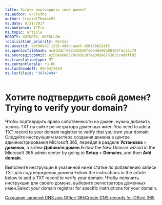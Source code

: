 ```yaml
---
title: Хотите подтвердить свой домен?
ms.author: v-crytho
author: CrystalThomasMS
ms.date: 8/21/2017
ms.audience: ITPro
ms.topic: article
ROBOTS: NOINDEX, NOFOLLOW
localization_priority: Normal
ms.assetid: ebf00eb2-1205-4d5d-aae0-4581766234f5
ms.openlocfilehash: ac8dddcfd9213d0a9fc67dde90a88195fac1ac74
ms.sourcegitcommit: a256e8680379c006287ae30996763051c4d9ff85
ms.translationtype: MT
ms.contentlocale: ru-RU
ms.lasthandoff: 09/04/2019
ms.locfileid: "36742494"
---
```

# <a name="trying-to-verify-your-domain"></a><span data-ttu-id="4d70f-102">Хотите подтвердить свой домен?</span><span class="sxs-lookup"><span data-stu-id="4d70f-102">Trying to verify your domain?</span></span>

<span data-ttu-id="4d70f-103">Чтобы подтвердить право собственности на домен, нужно добавить запись TXT на сайте регистратора доменных имен.</span><span class="sxs-lookup"><span data-stu-id="4d70f-103">You need to add a TXT record to your domain registrar to verify that you own your domain.</span></span> <span data-ttu-id="4d70f-104">Следуйте инструкциям мастера создания домена в центре администрирования Microsoft 365, перейдя в разделе **Установка** \> **доменов**, а затем **Добавьте домен**.</span><span class="sxs-lookup"><span data-stu-id="4d70f-104">Follow the New Domain wizard in the Microsoft 365 admin center by going to **Setup** \> **Domains**, and then **Add domain**.</span></span> 
  
<span data-ttu-id="4d70f-105">Выполните инструкции в указанной ниже статье по добавлению записи TXT для подтверждения домена.</span><span class="sxs-lookup"><span data-stu-id="4d70f-105">Follow the instructions in the article below to add a TXT record to verify your domain.</span></span> <span data-ttu-id="4d70f-106">Чтобы получить инструкции для своего домена, выберите регистратора доменных имен.</span><span class="sxs-lookup"><span data-stu-id="4d70f-106">Select your domain registrar for specific instructions for your domain.</span></span>
  
[<span data-ttu-id="4d70f-107">Создание записей DNS для Office 365</span><span class="sxs-lookup"><span data-stu-id="4d70f-107">Create DNS records for Office 365</span></span>](https://docs.microsoft.com/office365/admin/get-help-with-domains/create-dns-records-at-any-dns-hosting-provider)
  


